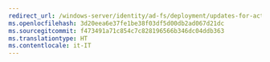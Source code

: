 ```yaml
---
redirect_url: /windows-server/identity/ad-fs/deployment/updates-for-active-directory-federation-services-ad-fs
ms.openlocfilehash: 3d20eea6e37fe1be38f03df5d00db2ad067d21dc
ms.sourcegitcommit: f473491a71c854c7c828196566b346dc04ddb363
ms.translationtype: HT
ms.contentlocale: it-IT
---
```

